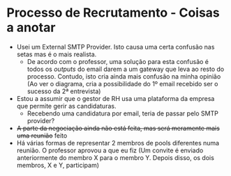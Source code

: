# Processo de Recrutamento - Coisas a anotar

* Usei um External SMTP Provider. Isto causa uma certa confusão nas setas mas é o mais realista.
   * De acordo com o professor, uma solução para esta confusão é todos os *outputs* do email darem a um gateway que leva ao resto do processo. Contudo, isto cria ainda mais confusão na minha opinião (Ao ver o diagrama, cria a possibilidade do 1º email recebido ser o sucesso da 2ª entrevista)
* Estou a assumir que o gestor de RH usa uma plataforma da empresa que permite gerir as candidaturas.
   * Recebendo uma candidatura por email, teria de passar pelo SMTP provider?
* ~~A parte da negociação ainda não está feita, mas será meramente mais uma reunião~~ feito
* Há várias formas de representar 2 membros de pools diferentes numa reunião. O professor aprovou a que eu fiz (Um convite é enviado anteriormente do membro X para o membro Y. Depois disso, os dois membros, X e Y, participam)